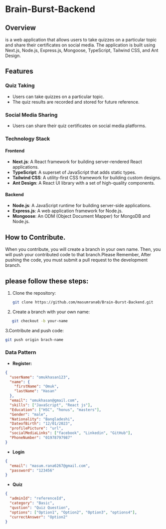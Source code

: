 # Brain-Burst-Backend

## Overview

<Brain-Burst> is a web application that allows users to take quizzes on a particular topic and share their certificates on social media. The application is built using Next.js, Node.js, Express.js, Mongoose, TypeScript, Tailwind CSS, and Ant Design.

## Features

### Quiz Taking

- Users can take quizzes on a particular topic.
- The quiz results are recorded and stored for future reference.

### Social Media Sharing

- Users can share their quiz certificates on social media platforms.

### Technology Stack

#### Frontend

- **Next.js**: A React framework for building server-rendered React applications.
- **TypeScript**: A superset of JavaScript that adds static types.
- **Tailwind CSS**: A utility-first CSS framework for building custom designs.
- **Ant Design**: A React UI library with a set of high-quality components.

#### Backend

- **Node.js**: A JavaScript runtime for building server-side applications.
- **Express.js**: A web application framework for Node.js.
- **Mongoose**: An ODM (Object Document Mapper) for MongoDB and Node.js.

## How to Contribute.

When you contribute, you will create a branch in your own name. Then, you will push your contributed code to that branch.Please Remember, After pushing the code, you must submit a pull request to the development branch.

## please follow these steps:

1. Clone the repository:

   ```bash
   git clone https://github.com/masumrana0/Brain-Burst-Backend.git
   ```

2. Create a branch with your own name:

```bash
   git checkout -b your-name
```

3.Contribute and push code:

```bash
git push origin brach-name
```

### Data Pattern

- **Register:**

```json
{
  "userName": "omukhasan123",
  "name": {
    "firstName": "Omuk",
    "lastName": "Hasan"
  },
  "email": "omukhasan@gmail.com",
  "skills": ["JavaScript", "React js"],
  "Education": ["HSC", "honus", "masters"],
  "Gender": "male",
  "Nationality": "Bangladeshi",
  "DateofBirth": "12/01/2023",
  "profilePicture": "url",
  "socialMediaLinks": ["facebook", "Linkedin", "GitHub"],
  "PhoneNumber": "01978797987"
}
```

- **Login**

```json
{
  "email": "masum.rana6267@gmail.com",
  "password": "123456"
}
```

- **Quiz**

```json
{
  "adminId": "referenceId",
  "category": "Basic",
  "qustion": "Quiz Question",
  "options": ["Option1", "Option2", "Option3", "options4"],
  "currectAnswer": "Option2"
}
```
